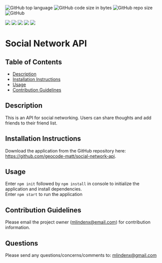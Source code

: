 ![GitHub top language](https://img.shields.io/github/languages/top/geocode-matt/social-network-api)
![GitHub code size in bytes](https://img.shields.io/github/languages/code-size/geocode-matt/social-network-api)
![GitHub repo size](https://img.shields.io/github/repo-size/geocode-matt/social-network-api)
![GitHub](https://img.shields.io/github/license/geocode-matt/social-network-api)

<p align="left">
    <img src="https://img.shields.io/badge/javascript-yellow" />
    <img src="https://img.shields.io/badge/express-orange" />
    <img src="https://img.shields.io/badge/MongoDB-blue"  />
    <img src="https://img.shields.io/badge/mongoose-red"  />
    <img src="https://img.shields.io/badge/moment-blue"  />
</p>

# Social Network API

  ## Table of Contents
  * [Description](#description)
  * [Installation Instructions](#installation-instructions)
  * [Usage](#usage)
  * [Contribution Guidelines](#contribution-guidelines)
  
  ## Description
  This is an API for social networking. Users can share thoughts and add friends to their friend list.

  ## Installation Instructions
  Download the application from the GitHub repository here: https://github.com/geocode-matt/social-network-api.
  
  ## Usage
  Enter `npm init` followed by `npm install` in console to initialize the application and install dependencies.
  <br>
  Enter `npm start` to run the application

  ## Contribution Guidelines
  Please email the project owner (mlindenx@email.com) for contribution information. 

  ## Questions
  Please send any questions/concerns/comments to: mlindenx@gmail.com